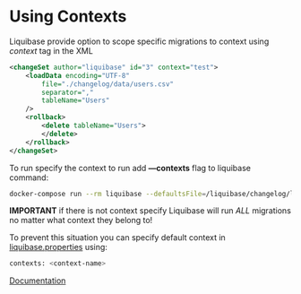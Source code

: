 # Using Contexts
Liquibase provide option to scope specific migrations to context using *context* tag in the XML

```xml
<changeSet author="liquibase" id="3" context="test">
    <loadData encoding="UTF-8"
        file="./changelog/data/users.csv"
        separator=","
        tableName="Users"
    />
    <rollback>
        <delete tableName="Users">
        </delete>
    </rollback>
</changeSet>
```

To run specify the context to run add **—contexts** flag to liquibase command:

```bash
docker-compose run --rm liquibase --defaultsFile=/liquibase/changelog/liquibase.properties --contexts="test" rollbackCount <value>
```

**IMPORTANT** if there is not context specify Liquibase will run *ALL* migrations no matter what context they belong to!

To prevent this situation you can specify default context in [liquibase.properties](http://liquibase.properties) using:

```bash
contexts: <context-name>
```

[Documentation](https://docs.liquibase.com/concepts/advanced/contexts.html)